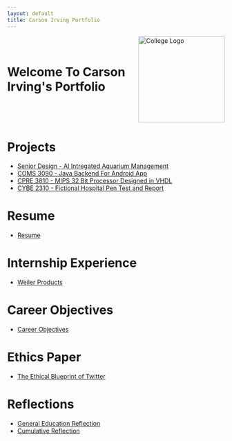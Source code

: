 ```yaml
---
layout: default
title: Carson Irving Portfolio
---
```


<!-- Header with title and logo -->
<div style="display: flex; align-items: center; justify-content: space-between; margin-bottom: 40px;">
  <h1 style="margin: 0;">Welcome To Carson Irving's Portfolio</h1>
  <img src="{{ '/assets/islogo.png' | relative_url }}" 
       alt="College Logo" 
       style="height: 200px; object-fit: contain;">
</div>

# Projects

- [Senior Design - AI Intregated Aquarium Management](SeniorDesign/projectDescription.md)
- [COMS 3090 - Java Backend For Android App](309Project/projectDescription.md)
- [CPRE 3810 - MIPS 32 Bit Processor Designed in VHDL](381Project/projectDescription.md)
- [CYBE 2310 - Fictional Hospital Pen Test and Report](231Project/projectDescription.md)

# Resume

- [Resume](resume/resume.html)

# Internship Experience

- [Weiler Products](internship/internship.md)

# Career Objectives

- [Career Objectives](career/careerobjectives.md)

# Ethics Paper

- [The Ethical Blueprint of Twitter](papers/ethics.html)

# Reflections

- [General Education Reflection](papers/genref.html)
- [Cumulative Reflection](papers/cumref.html)

